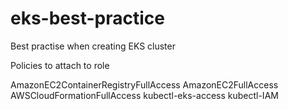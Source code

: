 # eks-best-practice
Best practise when creating EKS cluster

Policies to attach to role

AmazonEC2ContainerRegistryFullAccess
AmazonEC2FullAccess
AWSCloudFormationFullAccess
kubectl-eks-access
kubectl-IAM
